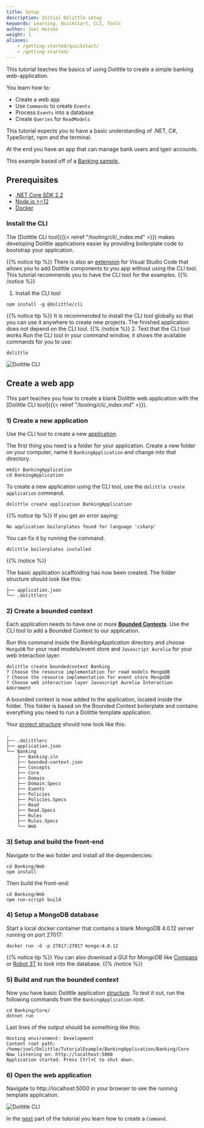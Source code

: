 ```yaml
---
title: Setup
description: Initial Dolittle setup
keywords: Learning, Quickstart, CLI, Tools
author: Joel Hoisko
weight: 1
aliases:
    - /getting-started/quickstart/
    - /getting-started/
---
```


This tutorial teaches the basics of using Dolittle to create a simple banking web-application. 

You learn how to:

* Create a web app
* Use `Commands` to create `Events`
* Process `Events` into a database
* Create  `Queries` for `ReadModels`

This tutorial expects you to have a basic understanding of .NET, C#, TypeScript, npm and the terminal.

At the end you have an app that can manage bank users and tgeir accounts.

This example based off of a [Banking sample.](https://github.com/dolittle-samples/Bank)

## Prerequisites

* [.NET Core SDK 2.2](https://dotnet.microsoft.com/download/dotnet-core/2.2)
* [Node.js >=12](https://nodejs.org/en/download/)
* [Docker](https://www.docker.com/products/docker-desktop)

### Install the CLI

The [Dolittle CLI tool]({{< relref "/tooling/cli/_index.md" >}}) makes developing Dolittle applications easier by providing boilerplate code to bootstrap your application.

{{% notice tip %}}
There is also an [extension](https://marketplace.visualstudio.com/items?itemName=Dolittle.dolittle-vscode) for Visual Studio Code that allows you to add Dolittle components to you app without using the CLI tool. This tutorial recommends you to have the CLI tool for the examples.
{{% /notice %}}

1. Install the CLI tool
```console
npm install -g @dolittle/cli
```
{{% notice tip %}}
It is recommended to install the CLI tool globally so that you can use it anywhere to create new projects. The finished application does not depend on the CLI tool.
{{% /notice %}}
2. Test that the CLI tool works
Run the CLI tool in your command window, it shows the available commands for you to use:
```console
dolittle
```
![Dolittle CLI](../../images/dolittleCLI.png)


## Create a web app
This part teaches you how to create a blank Dolittle web application with the [Dolittle CLI tool]({{< relref "/tooling/cli/_index.md" >}}).

### 1) Create a new application
Use the CLI tool to create a new [application]().

The first thing you need is a folder for your application. Create a new folder on your computer, name it `BankingApplication` and change into that directory.
```console
mkdir BankingApplication
cd BankingApplication
```

To create a new application using the CLI tool, use the `dolittle create application` command.
```console
dolittle create application BankingApplication
```

{{% notice tip %}}
If you get an error saying:
```console
No application boilerplates found for language 'csharp'
```
You can fix it by running the command:
```console
dolittle boilerplates installed
```
{{% /notice %}}

The basic application scaffolding has now been created. The folder structure should look like this:
```
├── application.json
└── .dolittlerc
```

### 2) Create a bounded context
Each application needs to have one or more [**Bounded Contexts**](). Use the CLI tool to add a Bounded Context to our application.

Run this command inside the _BankingApplication_ directory and choose `MongoDB` for your read models/event store and `Javascript Aurelia` for your web interaction layer:
```console
dolittle create boundedcontext Banking
? Choose the resource implementation for read models MongoDB
? Choose the resource implementation for event store MongoDB
? Choose web interaction layer Javascript Aurelia Interaction Adornment
```

A bounded context is now added to the application, located inside the folder. This folder is based on the Bounded Context boilerplate and contains everything you need to run a Dolittle template application.

Your [project structure](./structure) should now look like this:
```
.
├── .dolittlerc
├── application.json
└── Banking
    ├── Banking.sln
    ├── bounded-context.json
    ├── Concepts
    ├── Core
    ├── Domain
    ├── Domain.Specs
    ├── Events
    ├── Policies
    ├── Policies.Specs
    ├── Read
    ├── Read.Specs
    ├── Rules
    ├── Rules.Specs
    └── Web
```

### 3) Setup and build the front-end
Navigate to the `Web` folder and install all the dependencies:
```console
cd Banking/Web
npm install
```

Then build the front-end:
```console
cd Banking/Web
npm run-script build
```

### 4) Setup a MongoDB database
Start a local docker container that contains a blank MongoDB 4.0.12 server running on port 27017:
```console
docker run -d -p 27017:27017 mongo:4.0.12
```

{{% notice tip %}}
You can also download a GUI for MongoDB like [Compass](https://www.mongodb.com/products/compass) or [Robot 3T](https://robomongo.org/) to look into the database.
{{% /notice %}}

### 5) Build and run the bounded context
Now you have basic Dolittle application [structure](). To test it out, run the following commands from the `BankingApplication` root.
```console
cd Banking/Core/
dotnet run
```

Last lines of the output should be something like this:

```console
Hosting environment: Development
Content root path: /home/joel/Dolittle/TutorialExample/BankingApplication/Banking/Core
Now listening on: http://localhost:5000
Application started. Press Ctrl+C to shut down.

```

### 6) Open the web application
Navigate to http://localhost:5000 in your browser to see the running template application.

![Dolittle CLI](../../images/templateApp.png)

In the [next](./command) part of the tutorial you learn how to create a `Command`.

